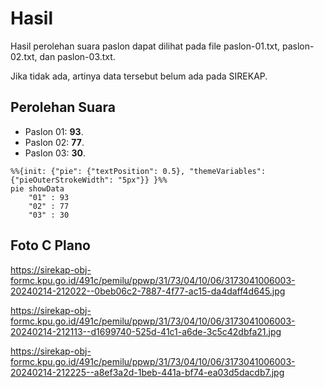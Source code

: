 # Hasil

Hasil perolehan suara paslon dapat dilihat pada file paslon-01.txt, paslon-02.txt, dan paslon-03.txt.

Jika tidak ada, artinya data tersebut belum ada pada SIREKAP.

## Perolehan Suara

 * Paslon 01: **93**.
 * Paslon 02: **77**.
 * Paslon 03: **30**.

```mermaid
%%{init: {"pie": {"textPosition": 0.5}, "themeVariables": {"pieOuterStrokeWidth": "5px"}} }%%
pie showData
    "01" : 93
    "02" : 77
    "03" : 30
```
## Foto C Plano

https://sirekap-obj-formc.kpu.go.id/491c/pemilu/ppwp/31/73/04/10/06/3173041006003-20240214-212022--0beb06c2-7887-4f77-ac15-da4daff4d645.jpg

https://sirekap-obj-formc.kpu.go.id/491c/pemilu/ppwp/31/73/04/10/06/3173041006003-20240214-212113--d1699740-525d-41c1-a6de-3c5c42dbfa21.jpg

https://sirekap-obj-formc.kpu.go.id/491c/pemilu/ppwp/31/73/04/10/06/3173041006003-20240214-212225--a8ef3a2d-1beb-441a-bf74-ea03d5dacdb7.jpg
